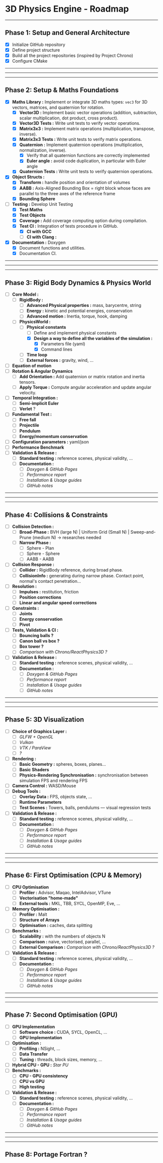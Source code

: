 # 3D Physics Engine - Roadmap

---

## Phase 1: Setup and General Architecture

- [x] Initialize GitHub repository
- [x] Define project structure
- [x] Build all the project repositories (inspired by Project Chrono)
- [x] Configure CMake

-----------------------------------------------------------------------------------------------------------
-----------------------------------------------------------------------------------------------------------
-----------------------------------------------------------------------------------------------------------

## Phase 2: Setup & Maths Foundations  

- [x] **Maths Library :** Implement or integrate 3D maths types: `vec3` for 3D vectors, matrices, and quaternion for rotation.  
  - [x] **Vector3D :** Implement basic vector operations (addition, subtraction, scalar multiplication, dot product, cross product).
  - [x] **Vector3D Tests :** Write unit tests to verify vector operations.
  - [x] **Matrix3x3 :** Implement matrix operations (multiplication, transpose, inverse).
  - [x] **Matrix3x3 Tests :** Write unit tests to verify matrix operations.
  - [x] **Quaternion :** Implement quaternion operations (multiplication, normalization, inverse).
    - [x] Verify that all quaternion functions are correctly implemented
    - [x] **Euler angle :** avoid code duplication, in particular with Euler angle
  - [x] **Quaternion Tests :** Write unit tests to verify quaternion operations.
- [x] **Object Structs :**
  - [x] **Transform :** handle position and orientation of volumes
  - [x] **AABB :** Axis-Aligned Bounding Box = right block whose faces are parallel to the three axes of the reference frame
  - [x] **Bounding Sphere**
- [ ] **Testing :** Develop Unit Testing
  - [x] **Test Maths**
  - [x] **Test Objects**
  - [x] **Coverage :** Add coverage computing option during compilation.
  - [x] **Test CI :** Integration of tests procedure in GitHub.
    - [x] **CI with GCC**
    - [ ] **CI with Clang :**
- [x] **Documentation :** Doxygen
  - [x] Document functions and utilities.
  - [x] Documentation CI.

-----------------------------------------------------------------------------------------------------------
-----------------------------------------------------------------------------------------------------------
-----------------------------------------------------------------------------------------------------------

## Phase 3: Rigid Body Dynamics & Physics World
- [ ] **Core Model :**
  - [ ] **RigidBody :** 
    - [ ] **Advanced Physical properties :** mass, barycentre, string
    - [ ] **Energy :** kinetic and potential energies, conservation
    - [ ] **Advanced motion :** Inertia, torque, hook, damping
  - [ ] **PhysicsWorld :** 
    - [ ] **Physical constants**
        - [ ] Define and implement physical constants
        - [x] **Design a way to define all the variables of the simulation :** 
          - [x] Parameters file (yaml)
          - [x] Command lines
    - [ ] **Time loop**
    - [ ] **External forces :** gravity, wind, ...
- [ ] **Equation of motion**
- [ ] **Rotation & Angular Dynamics** 
  - [ ] **Add Orientation :** Add quaternion or matrix rotation and inertia tensors.  
  - [ ] **Apply Torque :** Compute angular acceleration and update angular velocity.  
- [ ] **Temporal Integration :** 
  - [ ] **Semi-implicit Euler**
  - [ ] **Verlet** ?
- [ ] **Fundamental Test :** 
  - [ ] **Free fall**
  - [ ] **Projectile**
  - [ ] **Pendulum**
  - [ ] **Energy/momentum conservation**
- [ ] **Configuration parameters :** yaml/json
- [ ] **Performance Benchmark**
- [ ] **Validation & Release :**
  - [ ] **Standard testing :** reference scenes, physical validity, ...
  - [ ] **Documentation :**
    - [ ] *Doxygen & GitHub Pages*
    - [ ] *Performance report*
    - [ ] *Installation & Usage guides*
    - [ ] *GitHub notes*

-----------------------------------------------------------------------------------------------------------
-----------------------------------------------------------------------------------------------------------
-----------------------------------------------------------------------------------------------------------

## Phase 4: Collisions & Constraints
 - [ ] **Collision Detection :**
   - [ ] **Broad-Phase :** BVH (large N) | Uniform Grid (Small N) | Sweep-and-Prune (medium N) -> researches needed
   - [ ] **Narrow Phase :**
     - [ ] Sphere - Plan
     - [ ] Sphere - Sphere
     - [ ] AABB - AABB
 - [ ] **Collision Response :**
   - [ ] **Collider :** RigidBody reference, during broad phase. 
   - [ ] **CollisionInfo :** generating during narrow phase. Contact point, normal's contact penetration...
 - [ ] **Resolution :**
   - [ ] **Impulses :** restitution, friction
   - [ ] **Position corrections**
   - [ ] **Linear and angular speed corrections**
 - [ ] **Constraints :**
   - [ ] **Joints**
   - [ ] **Energy conservation**
   - [ ] **Pivot**
 - [ ] **Tests, Validation & CI :**
   - [ ] **Bouncing balls ?**
   - [ ] **Canon ball vs box ?**
   - [ ] **Box tower ?**
   - [ ] **Comparison with Chrono/ReactPhysics3D* ?*
- [ ] **Validation & Release :**
  - [ ] **Standard testing :** reference scenes, physical validity, ...
  - [ ] **Documentation :**
    - [ ] *Doxygen & GitHub Pages*
    - [ ] *Performance report*
    - [ ] *Installation & Usage guides*
    - [ ] *GitHub notes*

-----------------------------------------------------------------------------------------------------------
-----------------------------------------------------------------------------------------------------------
-----------------------------------------------------------------------------------------------------------

## Phase 5: 3D Visualization
 - [ ] **Choice of Graphics Layer :**
   - [ ] *GLFW + OpenGL*
   - [ ] *Vulkan*
   - [ ] *VTK / ParaView*
   - [ ] *?*
 - [ ] **Rendering :**
   - [ ] **Basic Geometry :** spheres, boxes, planes...
   - [ ] **Basic Shaders**
   - [ ] **Physics-Rendering Synchronisation :** synchronisation between simulation FPS and rendering FPS
 - [ ] **Camera Control :** WASD/Mouse
 - [ ] **Debug Tools :**
   - [ ] **Overlay Data :** FPS, objects state, ...
   - [ ] **Runtime Parameters**
   - [ ] **Test Scenes :** Towers, balls, pendulums — visual regression tests
- [ ] **Validation & Release :**
  - [ ] **Standard testing :** reference scenes, physical validity, ...
  - [ ] **Documentation :**
    - [ ] *Doxygen & GitHub Pages*
    - [ ] *Performance report*
    - [ ] *Installation & Usage guides*
    - [ ] *GitHub notes*

-----------------------------------------------------------------------------------------------------------
-----------------------------------------------------------------------------------------------------------
-----------------------------------------------------------------------------------------------------------

## Phase 6: First Optimisation (CPU & Memory)
 - [ ] **CPU Optimisation**
   - [ ] **Profiler :** Advisor, Maqao, IntelAdvisor, VTune
   - [ ] **Vectorisation "home-made"**
   - [ ] **External tools :** MKL, TBB, SYCL, OpenMP, Eve, ...
 - [ ] **Memory Optimisation :**
   - [ ] **Profiler :** Malt    
   - [ ] **Structure of Arrays**
   - [ ] **Optimisation :** caches, data splitting
 - [ ] **Benchmarks :**
   - [ ] **Scalability :** with the numbers of objects N
   - [ ] **Comparison :** naive, vectorised, parallel, ...
   - [ ] **External Comparison :** **Comparison with Chrono/ReactPhysics3D* ?*
- [ ] **Validation & Release :**
  - [ ] **Standard testing :** reference scenes, physical validity, ...
  - [ ] **Documentation :**
    - [ ] *Doxygen & GitHub Pages*
    - [ ] *Performance report*
    - [ ] *Installation & Usage guides*
    - [ ] *GitHub notes*

-----------------------------------------------------------------------------------------------------------
-----------------------------------------------------------------------------------------------------------
-----------------------------------------------------------------------------------------------------------

## Phase 7: Second Optimisation (GPU)   
 - [ ] **GPU Implementation** 
   - [ ] **Software choice :** CUDA, SYCL, OpenCL, ...
   - [ ] **GPU Implementation**
 - [ ] **Optimisation :**
   - [ ] **Profiling :** NSight, ...
   - [ ] **Data Transfer**
   - [ ] **Tuning :** threads, block sizes, memory, ...
 - [ ] **Hybrid CPU - GPU :** *Star PU*
 - [ ] **Benchmarks :**
   - [ ] **CPU - GPU consistency**
   - [ ] **CPU vs GPU**
   - [ ] **High testing**
- [ ] **Validation & Release :**
  - [ ] **Standard testing :** reference scenes, physical validity, ...
  - [ ] **Documentation :**
    - [ ] *Doxygen & GitHub Pages*
    - [ ] *Performance report*
    - [ ] *Installation & Usage guides*
    - [ ] *GitHub notes*

-----------------------------------------------------------------------------------------------------------
-----------------------------------------------------------------------------------------------------------
-----------------------------------------------------------------------------------------------------------

## Phase 8: Portage Fortran ?
